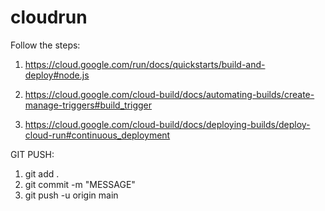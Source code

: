 # cloudrun

Follow the steps:


1. https://cloud.google.com/run/docs/quickstarts/build-and-deploy#node.js

2. https://cloud.google.com/cloud-build/docs/automating-builds/create-manage-triggers#build_trigger

3. https://cloud.google.com/cloud-build/docs/deploying-builds/deploy-cloud-run#continuous_deployment


GIT PUSH:

1. git add .
2. git commit -m "MESSAGE"
3. git push -u origin main
